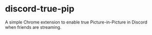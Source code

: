 # discord-true-pip
A simple Chrome extension to enable true Picture-in-Picture in Discord when friends are streaming. 
